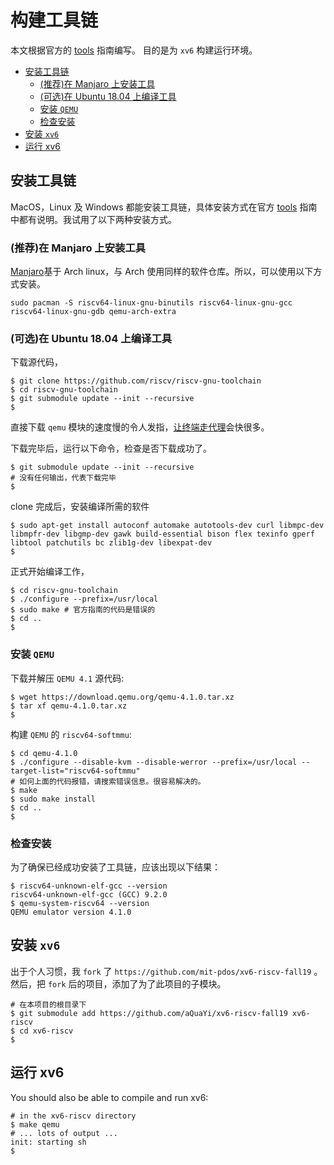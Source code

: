 # 构建工具链

本文根据官方的 [tools](https://pdos.csail.mit.edu/6.828/2019/tools.html) 指南编写。
目的是为 `xv6` 构建运行环境。

<!-- TOC depthFrom:2 -->

- [安装工具链](#安装工具链)
	- [(推荐)在 Manjaro 上安装工具](#推荐在-manjaro-上安装工具)
	- [(可选)在 Ubuntu 18.04 上编译工具](#可选在-ubuntu-1804-上编译工具)
	- [安装 `QEMU`](#安装-qemu)
	- [检查安装](#检查安装)
- [安装 `xv6`](#安装-xv6)
- [运行 xv6](#运行-xv6)

<!-- /TOC -->

## 安装工具链

MacOS，Linux 及 Windows 都能安装工具链，具体安装方式在官方 [tools](https://pdos.csail.mit.edu/6.828/2019/tools.html) 指南中都有说明。我试用了以下两种安装方式。

### (推荐)在 Manjaro 上安装工具

[Manjaro](https://manjaro.org/download/xfce/)基于 Arch linux，与 Arch 使用同样的软件仓库。所以，可以使用以下方式安装。

```shell
sudo pacman -S riscv64-linux-gnu-binutils riscv64-linux-gnu-gcc riscv64-linux-gnu-gdb qemu-arch-extra
```

### (可选)在 Ubuntu 18.04 上编译工具

下载源代码，

```shell
$ git clone https://github.com/riscv/riscv-gnu-toolchain
$ cd riscv-gnu-toolchain
$ git submodule update --init --recursive
$
```

直接下载 `qemu` 模块的速度慢的令人发指，[让终端走代理](https://blog.fazero.me/2015/09/15/%E8%AE%A9%E7%BB%88%E7%AB%AF%E8%B5%B0%E4%BB%A3%E7%90%86%E7%9A%84%E5%87%A0%E7%A7%8D%E6%96%B9%E6%B3%95/)会快很多。

下载完毕后，运行以下命令，检查是否下载成功了。

```shell
$ git submodule update --init --recursive
# 没有任何输出，代表下载完毕
$
```

clone 完成后，安装编译所需的软件

```shell
$ sudo apt-get install autoconf automake autotools-dev curl libmpc-dev libmpfr-dev libgmp-dev gawk build-essential bison flex texinfo gperf libtool patchutils bc zlib1g-dev libexpat-dev
$
```

正式开始编译工作，

```shell
$ cd riscv-gnu-toolchain
$ ./configure --prefix=/usr/local
$ sudo make # 官方指南的代码是错误的
$ cd ..
$
```

### 安装 `QEMU`

下载并解压 `QEMU 4.1` 源代码:

```shell
$ wget https://download.qemu.org/qemu-4.1.0.tar.xz
$ tar xf qemu-4.1.0.tar.xz
$
```

构建 `QEMU` 的 `riscv64-softmmu`:

```shell
$ cd qemu-4.1.0
$ ./configure --disable-kvm --disable-werror --prefix=/usr/local --target-list="riscv64-softmmu"
# 如何上面的代码报错，请搜索错误信息。很容易解决的。
$ make
$ sudo make install
$ cd ..
$
```

### 检查安装

为了确保已经成功安装了工具链，应该出现以下结果：

```shell
$ riscv64-unknown-elf-gcc --version
riscv64-unknown-elf-gcc (GCC) 9.2.0
$ qemu-system-riscv64 --version
QEMU emulator version 4.1.0
```

## 安装 `xv6`

出于个人习惯，我 `fork` 了 `https://github.com/mit-pdos/xv6-riscv-fall19` 。然后，把 `fork` 后的项目，添加了为了此项目的子模块。

```shell
# 在本项目的根目录下
$ git submodule add https://github.com/aQuaYi/xv6-riscv-fall19 xv6-riscv
$ cd xv6-riscv
$
```

## 运行 xv6

You should also be able to compile and run xv6:

```shell
# in the xv6-riscv directory
$ make qemu
# ... lots of output ...
init: starting sh
$
```
